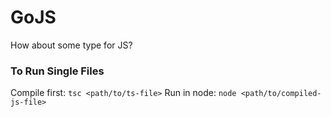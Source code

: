 # GoJS

How about some type for JS?

### To Run Single Files

Compile first: `tsc <path/to/ts-file>`
Run in node: `node <path/to/compiled-js-file>`
